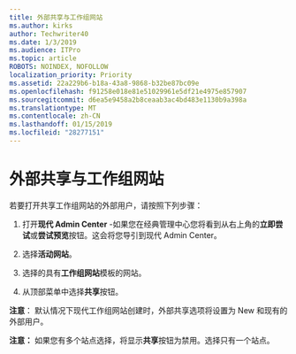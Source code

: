 ```yaml
---
title: 外部共享与工作组网站
ms.author: kirks
author: Techwriter40
ms.date: 1/3/2019
ms.audience: ITPro
ms.topic: article
ROBOTS: NOINDEX, NOFOLLOW
localization_priority: Priority
ms.assetid: 22a229b6-b18a-43a8-9868-b32be87bc09e
ms.openlocfilehash: f91258e018e81e51029961e5df21e4975e857907
ms.sourcegitcommit: d6ea5e9458a2b8ceaab3ac4bd483e1130b9a398a
ms.translationtype: MT
ms.contentlocale: zh-CN
ms.lasthandoff: 01/15/2019
ms.locfileid: "28277151"
---
```

# <a name="external-sharing-with-a-team-site"></a>外部共享与工作组网站

若要打开共享工作组网站的外部用户，请按照下列步骤： 
  
1. 打开**现代 Admin Center** -如果您在经典管理中心您将看到从右上角的**立即尝试**或**尝试预览**按钮。这会将您导引到现代 Admin Center。 
  
2. 选择**活动网站**。 
  
3. 选择的具有**工作组网站**模板的网站。 
  
4. 从顶部菜单中选择**共享**按钮。 
  
 **注意**： 默认情况下现代工作组网站创建时，外部共享选项将设置为 New 和现有的外部用户。 
  
 **注意：** 如果您有多个站点选择，将显示**共享**按钮为禁用。选择只有一个站点。 
  

